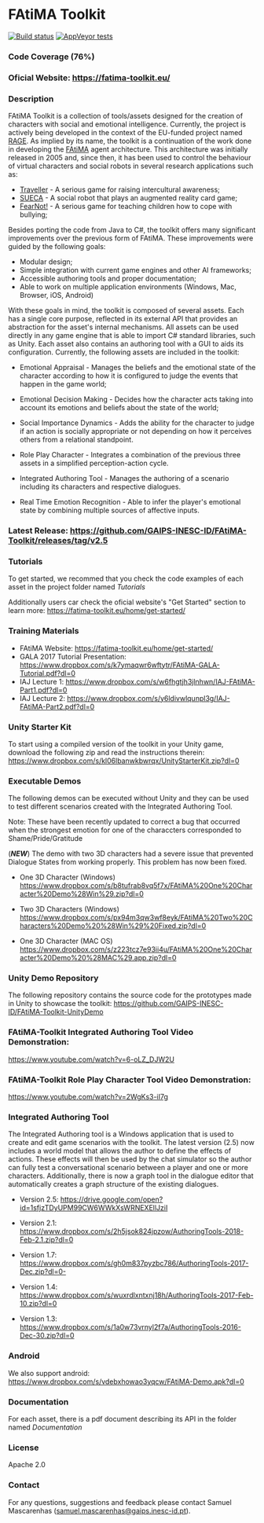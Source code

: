 # FAtiMA Toolkit

[![Build status](https://ci.appveyor.com/api/projects/status/84vfpgaawun3nxqx?svg=true)](https://ci.appveyor.com/project/samuelfm/fatima-toolkit)
[![AppVeyor tests](https://img.shields.io/appveyor/tests/samuelfm/fatima-toolkit.svg)](https://ci.appveyor.com/project/samuelfm/fatima-toolkit/build/tests)

### Code Coverage (76%)

### Oficial Website: https://fatima-toolkit.eu/

### Description

FAtiMA Toolkit is a collection of tools/assets designed for the creation of characters with social and emotional intelligence. Currently, the project is actively being developed in the context of the EU-funded project named [RAGE][rage-link]. As implied by its name, the toolkit is a continuation of the work done in developing the [FAtiMA][fatima-link] agent architecture. This architecture was initially released in 2005 and, since then, it has been used to control the behaviour of virtual characters and social robots in several research applications such as:  

- [Traveller][traveller-link] - A serious game for raising intercultural awareness;
- [SUECA][sueca-link]  - A social robot that plays an augmented reality card game;
- [FearNot!][fear-not] - A serious game for teaching children how to cope with bullying;

Besides porting the code from Java to C#, the toolkit offers many significant improvements over the previous form of FAtiMA. These improvements were guided by the following goals:

- Modular design;
- Simple integration with current game engines and other AI frameworks;
- Accessible authoring tools and proper documentation;
- Able to work on multiple application environments (Windows, Mac, Browser, iOS, Android)

With these goals in mind, the toolkit is composed of several assets. Each has a single core purpose, reflected in its external API that provides an abstraction for the asset's internal mechanisms. All assets can be used directly in any game engine that is able to import C# standard libraries, such as Unity. Each asset also contains an authoring tool with a GUI to aids its configuration. Currently, the following assets are included in the toolkit:

- Emotional Appraisal - Manages the beliefs and the emotional state of the character according to how it is configured to judge the events that happen in the game world;

- Emotional Decision Making - Decides how the character acts taking into account its emotions and beliefs about the state of the world;

- Social Importance Dynamics - Adds the ability for the character to judge if an action is socially appropriate or not depending on how it perceives others from a relational standpoint.

- Role Play Character - Integrates a combination of the previous three assets in a simplified perception-action cycle.

- Integrated Authoring Tool - Manages the authoring of a scenario including its characters and respective dialogues.

- Real Time Emotion Recognition - Able to infer the player's emotional state by combining multiple sources of affective inputs.

### Latest Release: https://github.com/GAIPS-INESC-ID/FAtiMA-Toolkit/releases/tag/v2.5

### Tutorials
To get started, we recommed that you check the code examples of each asset in the project folder named *Tutorials*

Additionally users car check the oficial website's "Get Started" section to learn more: https://fatima-toolkit.eu/home/get-started/

### Training Materials

- FAtiMA Website: https://fatima-toolkit.eu/home/get-started/
- GALA 2017 Tutorial Presentation: https://www.dropbox.com/s/k7ymaqwr6wftytr/FAtiMA-GALA-Tutorial.pdf?dl=0
- IAJ Lecture 1: https://www.dropbox.com/s/w6fhgtjh3jlnhwn/IAJ-FAtiMA-Part1.pdf?dl=0
- IAJ Lecture 2: https://www.dropbox.com/s/y6ldivwlqunpl3g/IAJ-FAtiMA-Part2.pdf?dl=0

### Unity Starter Kit
To start using a compiled version of the toolkit in your Unity game, download the following zip and read the instructions therein:
https://www.dropbox.com/s/kl06lbanwkbwrqx/UnityStarterKit.zip?dl=0

### Executable Demos
The following demos can be executed without Unity and they can be used to test different scenarios created with the Integrated Authoring Tool.

Note: These have been recently updated to correct a bug that occurred when the strongest emotion for one of the characcters corresponded to Shame/Pride/Gratitude

(*****NEW*****) The demo with two 3D characters had a severe issue that prevented Dialogue States from working properly. This problem has now been fixed.

- One 3D Character (Windows)  https://www.dropbox.com/s/b8tufrab8vq5f7x/FAtiMA%20One%20Character%20Demo%28Win%29.zip?dl=0
- Two 3D Characters (Windows) https://www.dropbox.com/s/px94m3qw3wf8eyk/FAtiMA%20Two%20Characters%20Demo%20%28Win%29%20Fixed.zip?dl=0

- One 3D Character (MAC OS) https://www.dropbox.com/s/z223tcz7e93ii4u/FAtiMA%20One%20Character%20Demo%20%28MAC%29.app.zip?dl=0

### Unity Demo Repository
The following repository contains the source code for the prototypes made in Unity to showcase the toolkit: 
https://github.com/GAIPS-INESC-ID/FAtiMA-Toolkit-UnityDemo

### FAtiMA-Toolkit Integrated Authoring Tool Video Demonstration:
https://www.youtube.com/watch?v=6-oLZ_DJW2U

### FAtiMA-Toolkit Role Play Character Tool Video Demonstration:
https://www.youtube.com/watch?v=2WgKs3-iI7g

### Integrated Authoring Tool

The Integrated Authoring tool is a Windows application that is used to create and edit game scenarios with the toolkit. 
The latest version (2.5) now includes a world model that allows the author to define the effects of actions. These effects will then be used by the chat simulator so the author can fully test a conversational scenario between a player and one or more characters. Additionally, there is now a graph tool in the dialogue editor that automatically creates a graph structure of the existing dialogues.

- Version 2.5: https://drive.google.com/open?id=1sfjzTDyUPM99CW6WWkXsWRNEXEllJziI

- Version 2.1: https://www.dropbox.com/s/2h5jsok824jpzow/AuthoringTools-2018-Feb-2.1.zip?dl=0

- Version 1.7: https://www.dropbox.com/s/gh0m837pyzbc786/AuthoringTools-2017-Dec.zip?dl=0-

- Version 1.4: https://www.dropbox.com/s/wuxrdlxntxnj18h/AuthoringTools-2017-Feb-10.zip?dl=0

- Version 1.3: https://www.dropbox.com/s/1a0w73vrnyl2f7a/AuthoringTools-2016-Dec-30.zip?dl=0

### Android
We also support android: https://www.dropbox.com/s/vdebxhowao3yqcw/FAtiMA-Demo.apk?dl=0

### Documentation
For each asset, there is a pdf document describing its API in the folder named *Documentation*

### License
Apache 2.0

### Contact
For any questions, suggestions and feedback please contact Samuel Mascarenhas (samuel.mascarenhas@gaips.inesc-id.pt). 


[rage-link]: <http://rageproject.eu//>
[fatima-link]: <http://link.springer.com/chapter/10.1007%2F978-3-319-12973-0_3>
[fear-not]: <https://www.youtube.com/watch?v=x0Hzw4WG4iI>
[sueca-link]: <https://vimeo.com/153148841>
[traveller-link]: <http://ecute.eu/traveller/>
